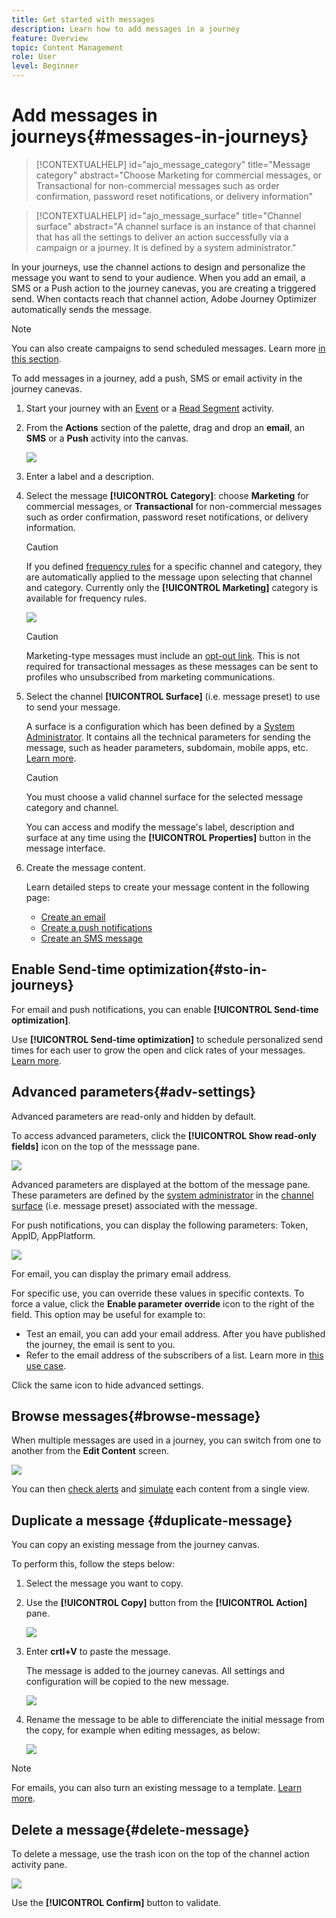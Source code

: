 ```yaml
---
title: Get started with messages
description: Learn how to add messages in a journey
feature: Overview
topic: Content Management
role: User
level: Beginner
---
```


# Add messages in journeys{#messages-in-journeys}

>[!CONTEXTUALHELP]
>id="ajo_message_category"
>title="Message category"
>abstract="Choose Marketing for commercial messages, or Transactional for non-commercial messages such as order confirmation, password reset notifications, or delivery information"

>[!CONTEXTUALHELP]
>id="ajo_message_surface"
>title="Channel surface"
>abstract="A channel surface is an instance of that channel that has all the settings to deliver an action successfully via a campaign or a journey. It is defined by a system administrator."

In your journeys, use the channel actions to design and personalize the message you want to send to your audience. When you add an email, a SMS or a Push action to the journey canevas, you are creating a triggered send. When contacts reach that channel action, Adobe Journey Optimizer automatically sends the message.


>[!NOTE]
>You can also create campaigns to send scheduled messages. Learn more [in this section](../campaigns/get-started-with-campaigns.md).


To add messages in a journey, add a push, SMS or email activity in the journey canevas. 

1. Start your journey with an [Event](../building-journeys/general-events.md) or a [Read Segment](../building-journeys/read-segment.md) activity.

1. From the **Actions** section of the palette, drag and drop an **email**, an **SMS** or a **Push** activity into the canvas.  

   ![](assets/add-a-message.png)

1. Enter a label and a description.

1. Select the message **[!UICONTROL Category]**: choose **Marketing** for commercial messages, or **Transactional** for non-commercial messages such as order confirmation, password reset notifications, or delivery information.

   >[!CAUTION]
   >
   >If you defined [frequency rules](../configuration/frequency-rules.md) for a specific channel and category, they are automatically applied to the message upon selecting that channel and category. Currently only the **[!UICONTROL Marketing]** category is available for frequency rules.

   ![](assets/inline-message-category.png)

   >[!CAUTION]
   >
   >Marketing-type messages must include an [opt-out link](../messages/consent.md#opt-out-management). This is not required for transactional messages as these messages can be sent to profiles who unsubscribed from marketing communications.

1. Select the channel **[!UICONTROL Surface]** (i.e. message preset) to use to send your message. 

   A surface is a configuration which has been defined by a [System Administrator](../start/path/administrator.md). It contains all the technical parameters for sending the message, such as header parameters, subdomain, mobile apps, etc. [Learn more](../configuration/channel-surfaces.md).

   >[!CAUTION]
   >
   >You must choose a valid channel surface for the selected message category and channel.
   
   You can access and modify the message's label, description and surface at any time using the **[!UICONTROL Properties]** button in the message interface.

1. Create the message content. 

   Learn detailed steps to create your message content in the following page:

   * [Create an email](create-email.md)
   * [Create a push notifications](create-push.md)
   * [Create an SMS message](create-sms.md)

## Enable Send-time optimization{#sto-in-journeys}

For email and push notifications, you can enable **[!UICONTROL Send-time optimization]**.
    
Use **[!UICONTROL Send-time optimization]** to schedule personalized send times for each user to grow the open and click rates of your messages. [Learn more](../messages/send-time-optimization.md).

## Advanced parameters{#adv-settings}

Advanced parameters are read-only and hidden by default. 

To access advanced parameters, click the **[!UICONTROL Show read-only fields]** icon on the top of the messsage pane.

![](assets/show-read-only.png)

Advanced parameters are displayed at the bottom of the message pane. These parameters are defined by the [system administrator](../start/path/administrator.md) in the [channel surface](../configuration/channel-surfaces.md) (i.e. message preset) associated with the message.

For push notifications, you can display the following parameters: Token, AppID, AppPlatform.

![](assets/push-adv-parameters.png)

For email, you can display the primary email address.

For specific use, you can override these values in specific contexts. To force a value, click the **Enable parameter override** icon to the right of the field. This option may be useful for example to:

* Test an email, you can add your email address. After you have published the journey, the email is sent to you.
* Refer to the email address of the subscribers of a list. Learn more in [this use case](../building-journeys/message-to-subscribers-uc.md).

Click the same icon to hide advanced settings.

## Browse messages{#browse-message}

When multiple messages are used in a journey, you can switch from one to another from the **Edit Content** screen.

![](assets/inline-messages-multi-content.png)

You can then [check alerts](alerts.md) and [simulate](../design/preview.md) each content from a single view.

## Duplicate a message {#duplicate-message}

You can copy an existing message from the journey canvas.

To perform this, follow the steps below:

1. Select the message you want to copy.

1. Use the **[!UICONTROL Copy]** button from the **[!UICONTROL Action]** pane.

   ![](assets/message-duplicate.png)

1. Enter **crtl+V** to paste the message.

   The message is added to the journey canevas. All settings and configuration will be copied to the new message.

   ![](assets/message-duplicated.png)

1. Rename the message to be able to differenciate the initial message from the copy, for example when editing messages, as below:

   ![](assets/multi-message.png)


>[!NOTE]
>
>For emails, you can also turn an existing message to a template. [Learn more](../design/email-templates.md).

## Delete a message{#delete-message}

To delete a message, use the trash icon on the top of the channel action activity pane.

![](assets/delete-message.png)

Use the **[!UICONTROL Confirm]** button to validate.
